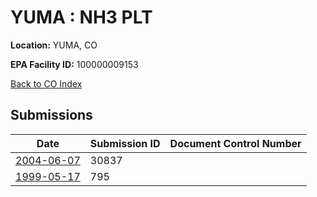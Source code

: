 # YUMA : NH3 PLT

**Location:** YUMA, CO

**EPA Facility ID:** 100000009153

[Back to CO Index](../../index.md)

## Submissions

| Date | Submission ID | Document Control Number |
|------|--------------|-------------------------|
| [2004-06-07](submissions/30837.md) | 30837 |  |
| [1999-05-17](submissions/795.md) | 795 |  |
